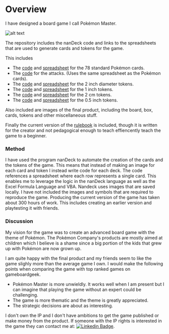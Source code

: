 # Overview
I have designed a board game I call Pokémon Master.

![alt text](https://github.com/PotentialKillScreen/PokemonMaster/blob/main/Overview.jpg)

The repository includes the nanDeck code and links to the spreadsheets that are used to generate cards and tokens for the game.

This includes 
- The [code](https://github.com/PotentialKillScreen/PokemonMaster/blob/main/Poke%CC%81mon_cards.txt) and [spreadsheet](https://docs.google.com/spreadsheets/d/1JPzayRnjuT_c4CYZc-YV7DQSxzZjHgZv37PYPLxd5l4/edit?usp=sharing) for the 78 standard Pokémon cards.
- The [code](https://github.com/PotentialKillScreen/PokemonMaster/blob/main/attacks.txt) for the attacks. (Uses the same spreadsheet as the Pokémon cards).
- The [code](https://github.com/PotentialKillScreen/PokemonMaster/blob/main/big_tokens.txt) and [spreadsheet](https://docs.google.com/spreadsheets/d/1p3MUjCsOj9vzwaKHsAiS8_Nvf1794kAyfSJ_X1AKvF0/edit?usp=sharing) for the 2 inch diameter tokens.
- The [code](https://github.com/PotentialKillScreen/PokemonMaster/blob/main/Med_tokens.txt) and [spreadsheet](https://docs.google.com/spreadsheets/d/1xYQsYaBUIJ-i0YxczkGu4YMINQ1VmG1u3ZD3Jd7khNo/edit?usp=sharing) for the 1 inch tokens.
- The [code](https://github.com/PotentialKillScreen/PokemonMaster/blob/main/Small_tokens.txt) and [spreadsheet](https://docs.google.com/spreadsheets/d/1JbcWSflya8vkWgqC4gYqzpG1nDcXbm768UHIVdckHOg/edit?usp=sharing) for the 2 cm tokens.
- The [code](https://github.com/PotentialKillScreen/PokemonMaster/blob/main/tiny_tokens.txt) and [spreadsheet](https://docs.google.com/spreadsheets/d/1g6g_QOdnGkjSQK-6V_sZqOfjRwdSS3VUILW1QCmygGg/edit?usp=sharing) for the 0.5 inch tokens.


Also included are images of the final product, including the board, box, cards, tokens and other miscellaneous stuff.

Finally the current version of the [rulebook](https://github.com/PotentialKillScreen/PokemonMaster/blob/main/Rules.pdf) is included, though it is written for the creator and not pedagogical enough to teach effiencently teach the game to a beginner.

### Method
I have used the program nanDeck to automate the creation of the cards and the tokens of the game. This means that instead of making an image for each card and token I instead write code
for each deck. The code references a spreadsheet where each row represents a single card. This enables me to leverage the logic in the nanDeck language as well as the Excel Formula Language and VBA.
Nandeck uses images that are saved locally. I have not included the images and symbols that are required to reproduce the game. Producing the current version of the game has taken about 300 hours of work.
This includes creating an earlier version and playtesting it with friends.

### Discussion
My vision for the game was to create an advanced board game with the theme of Pokémon.
The Pokémon Company's products are mostly aimed at children which I believe is a shame since a big portion of the kids that grew up with Pokémon are now grown up.

I am quite happy with the final product and my friends seem to like the game slighly more than the average game I own. I would make the following points when comparing the game with top ranked games on gameboardgeek.
- Pokémon Master is more unwieldly. It works well when I am present but I can imagine that playing the game without an expert could be challenging.
- The game is more thematic and the theme is greatly appreciated.
- The strategic decisions are about as interesting.

I don't own the IP and I don't have ambitions to get the game published or make money from the product.
If someone with the IP rights is interested in the game they can contact me at: [![Linkedin Badge](https://img.shields.io/badge/-Axel-blue?style=flat&logo=Linkedin&logoColor=white)](https://www.linkedin.com/in/axel-ahlqvist-b16596101).



